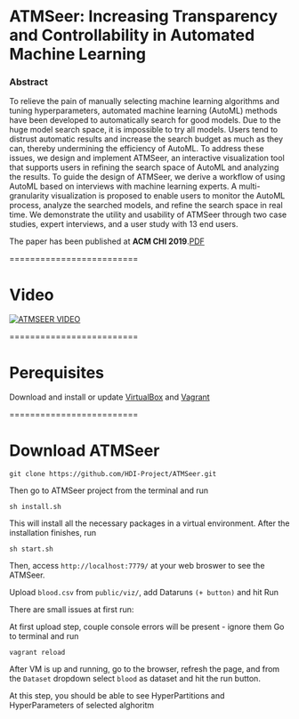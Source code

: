 # ATMSeer: Increasing Transparency and Controllability in Automated Machine Learning

### Abstract

To relieve the pain of manually selecting machine learning algorithms and tuning hyperparameters, automated machine learning (AutoML) methods have been developed to automatically search for good models.
Due to the huge model search space, it is impossible to try all models. Users tend to distrust automatic results and increase the search budget as much as they can, thereby undermining the efficiency of AutoML.
To address these issues, we design and implement ATMSeer, an interactive visualization tool that supports users in refining the search space of AutoML and analyzing the results.
To guide the design of ATMSeer, we derive a workflow of using AutoML based on interviews with machine learning experts.
A multi-granularity visualization is proposed to enable users to monitor the AutoML process, analyze the searched models, and refine the search space in real time.
We demonstrate the utility and usability of ATMSeer through two case studies, expert interviews, and a user study with 13 end users.

The paper has been published at **ACM CHI 2019**.[PDF](https://arxiv.org/abs/1902.05009)

=========================

# Video

[![ATMSEER VIDEO](https://img.youtube.com/vi/7QwN3mmiCzY/0.jpg)](http://www.youtube.com/watch?v=7QwN3mmiCzY "Video Title")

=========================


# Perequisites
Download and install or update [VirtualBox](https://www.virtualbox.org/wiki/Downloads) and [Vagrant](https://www.vagrantup.com/downloads.html)

=========================

# Download ATMSeer

```
git clone https://github.com/HDI-Project/ATMSeer.git
```

Then go to ATMSeer project from the terminal and run

```
sh install.sh
```

This will install all the necessary packages in a virtual environment.
After the installation finishes, run

```
sh start.sh
```

Then, access `http://localhost:7779/` at your web broswer to see the ATMSeer.


Upload `blood.csv` from `public/viz/`, add Dataruns `(+ button)` and hit Run

There are small issues at first run:

At first upload step, couple console errors will be present - ignore them
Go to terminal and run 
```
vagrant reload
```

After VM is up and running, go to the browser, refresh the page, and from the `Dataset` dropdown select `blood` as dataset and hit the run button.

At this step, you should be able to see HyperPartitions and HyperParameters of selected alghoritm